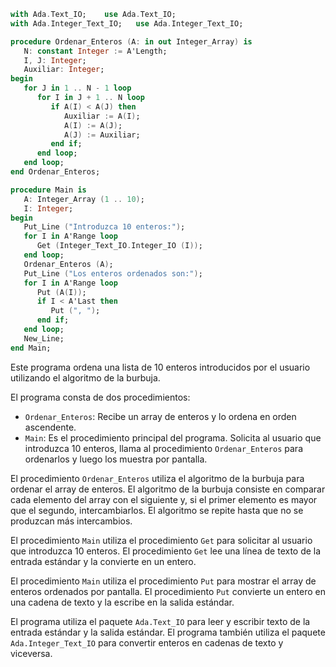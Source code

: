 ```ada
with Ada.Text_IO;    use Ada.Text_IO;
with Ada.Integer_Text_IO;   use Ada.Integer_Text_IO;

procedure Ordenar_Enteros (A: in out Integer_Array) is
   N: constant Integer := A'Length;
   I, J: Integer;
   Auxiliar: Integer;
begin
   for J in 1 .. N - 1 loop
      for I in J + 1 .. N loop
         if A(I) < A(J) then
            Auxiliar := A(I);
            A(I) := A(J);
            A(J) := Auxiliar;
         end if;
      end loop;
   end loop;
end Ordenar_Enteros;

procedure Main is
   A: Integer_Array (1 .. 10);
   I: Integer;
begin
   Put_Line ("Introduzca 10 enteros:");
   for I in A'Range loop
      Get (Integer_Text_IO.Integer_IO (I));
   end loop;
   Ordenar_Enteros (A);
   Put_Line ("Los enteros ordenados son:");
   for I in A'Range loop
      Put (A(I));
      if I < A'Last then
         Put (", ");
      end if;
   end loop;
   New_Line;
end Main;
```

Este programa ordena una lista de 10 enteros introducidos por el usuario utilizando el algoritmo de la burbuja.

El programa consta de dos procedimientos:

- `Ordenar_Enteros`: Recibe un array de enteros y lo ordena en orden ascendente.
- `Main`: Es el procedimiento principal del programa. Solicita al usuario que introduzca 10 enteros, llama al procedimiento `Ordenar_Enteros` para ordenarlos y luego los muestra por pantalla.

El procedimiento `Ordenar_Enteros` utiliza el algoritmo de la burbuja para ordenar el array de enteros. El algoritmo de la burbuja consiste en comparar cada elemento del array con el siguiente y, si el primer elemento es mayor que el segundo, intercambiarlos. El algoritmo se repite hasta que no se produzcan más intercambios.

El procedimiento `Main` utiliza el procedimiento `Get` para solicitar al usuario que introduzca 10 enteros. El procedimiento `Get` lee una línea de texto de la entrada estándar y la convierte en un entero.

El procedimiento `Main` utiliza el procedimiento `Put` para mostrar el array de enteros ordenados por pantalla. El procedimiento `Put` convierte un entero en una cadena de texto y la escribe en la salida estándar.

El programa utiliza el paquete `Ada.Text_IO` para leer y escribir texto de la entrada estándar y la salida estándar. El programa también utiliza el paquete `Ada.Integer_Text_IO` para convertir enteros en cadenas de texto y viceversa.